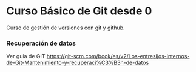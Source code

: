 # Curso Básico de Git desde 0

Curso de gestión de versiones con git y github.

### Recuperación de datos
  Ver guia de GIT https://git-scm.com/book/es/v2/Los-entresijos-internos-de-Git-Mantenimiento-y-recuperaci%C3%B3n-de-datos
